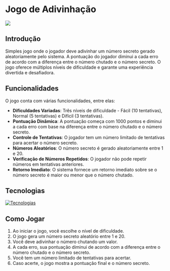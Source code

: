 # Jogo de Adivinhação

![](https://imgur.com/35T5W2E.gif)

## Introdução
Simples jogo onde o jogador deve adivinhar um número secreto gerado aleatoriamente pelo sistema. A pontuação do jogador diminui a cada erro de acordo com a diferença entre o número chutado e o número secreto. O jogo oferece múltiplos níveis de dificuldade e garante uma experiência divertida e desafiadora.

## Funcionalidades
O jogo conta com várias funcionalidades, entre elas:

- **Dificuldades Variadas**: Três níveis de dificuldade - Fácil (10 tentativas), Normal (5 tentativas) e Difícil (3 tentativas).
- **Pontuação Dinâmica**: A pontuação começa com 1000 pontos e diminui a cada erro com base na diferença entre o número chutado e o número secreto.
- **Controle de Tentativas**: O jogador tem um número limitado de tentativas para acertar o número secreto.
- **Números Aleatórios**: O número secreto é gerado aleatoriamente entre 1 e 20.
- **Verificação de Números Repetidos**: O jogador não pode repetir números em tentativas anteriores.
- **Retorno Imediato**: O sistema fornece um retorno imediato sobre se o número secreto é maior ou menor que o número chutado.

## Tecnologias

[![Tecnologias](https://skillicons.dev/icons?i=github,git,cs,dotnet)](https://skillicons.dev)

## Como Jogar

1. Ao iniciar o jogo, você escolhe o nível de dificuldade.
2. O jogo gera um número secreto aleatório entre 1 e 20.
3. Você deve adivinhar o número chutando um valor.
4. A cada erro, sua pontuação diminui de acordo com a diferença entre o número chutado e o número secreto.
5. Você tem um número limitado de tentativas para acertar.
6. Caso acerte, o jogo mostra a pontuação final e o número secreto.
